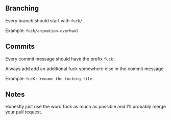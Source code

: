 ## Branching

Every branch should start with `fuck/`

Example: `fuck/animation-overhaul`

## Commits

Every commit message should have the prefix `fuck:`

Always add add an additional fuck somewhere else in the commit message

Example: `fucK: rename the fucking file`

## Notes

Honestly just use the word fuck as much as possible and I'll probably merge your pull request.
